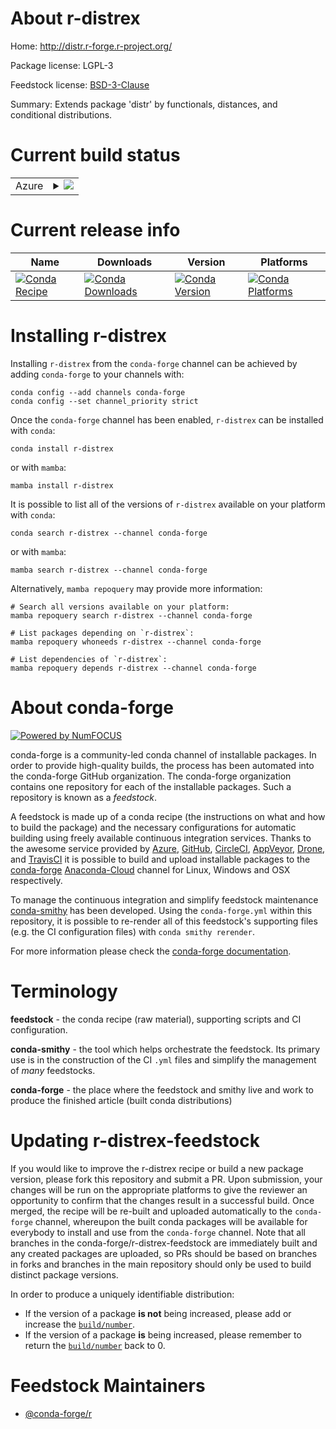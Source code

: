 About r-distrex
===============

Home: http://distr.r-forge.r-project.org/

Package license: LGPL-3

Feedstock license: [BSD-3-Clause](https://github.com/conda-forge/r-distrex-feedstock/blob/main/LICENSE.txt)

Summary: Extends package 'distr' by functionals, distances, and conditional distributions.

Current build status
====================


<table>
    
  <tr>
    <td>Azure</td>
    <td>
      <details>
        <summary>
          <a href="https://dev.azure.com/conda-forge/feedstock-builds/_build/latest?definitionId=2537&branchName=main">
            <img src="https://dev.azure.com/conda-forge/feedstock-builds/_apis/build/status/r-distrex-feedstock?branchName=main">
          </a>
        </summary>
        <table>
          <thead><tr><th>Variant</th><th>Status</th></tr></thead>
          <tbody><tr>
              <td>linux_64_r_base4.1</td>
              <td>
                <a href="https://dev.azure.com/conda-forge/feedstock-builds/_build/latest?definitionId=2537&branchName=main">
                  <img src="https://dev.azure.com/conda-forge/feedstock-builds/_apis/build/status/r-distrex-feedstock?branchName=main&jobName=linux&configuration=linux%20linux_64_r_base4.1" alt="variant">
                </a>
              </td>
            </tr><tr>
              <td>linux_64_r_base4.2</td>
              <td>
                <a href="https://dev.azure.com/conda-forge/feedstock-builds/_build/latest?definitionId=2537&branchName=main">
                  <img src="https://dev.azure.com/conda-forge/feedstock-builds/_apis/build/status/r-distrex-feedstock?branchName=main&jobName=linux&configuration=linux%20linux_64_r_base4.2" alt="variant">
                </a>
              </td>
            </tr><tr>
              <td>osx_64_r_base4.1</td>
              <td>
                <a href="https://dev.azure.com/conda-forge/feedstock-builds/_build/latest?definitionId=2537&branchName=main">
                  <img src="https://dev.azure.com/conda-forge/feedstock-builds/_apis/build/status/r-distrex-feedstock?branchName=main&jobName=osx&configuration=osx%20osx_64_r_base4.1" alt="variant">
                </a>
              </td>
            </tr><tr>
              <td>osx_64_r_base4.2</td>
              <td>
                <a href="https://dev.azure.com/conda-forge/feedstock-builds/_build/latest?definitionId=2537&branchName=main">
                  <img src="https://dev.azure.com/conda-forge/feedstock-builds/_apis/build/status/r-distrex-feedstock?branchName=main&jobName=osx&configuration=osx%20osx_64_r_base4.2" alt="variant">
                </a>
              </td>
            </tr><tr>
              <td>win_64</td>
              <td>
                <a href="https://dev.azure.com/conda-forge/feedstock-builds/_build/latest?definitionId=2537&branchName=main">
                  <img src="https://dev.azure.com/conda-forge/feedstock-builds/_apis/build/status/r-distrex-feedstock?branchName=main&jobName=win&configuration=win%20win_64_" alt="variant">
                </a>
              </td>
            </tr>
          </tbody>
        </table>
      </details>
    </td>
  </tr>
</table>

Current release info
====================

| Name | Downloads | Version | Platforms |
| --- | --- | --- | --- |
| [![Conda Recipe](https://img.shields.io/badge/recipe-r--distrex-green.svg)](https://anaconda.org/conda-forge/r-distrex) | [![Conda Downloads](https://img.shields.io/conda/dn/conda-forge/r-distrex.svg)](https://anaconda.org/conda-forge/r-distrex) | [![Conda Version](https://img.shields.io/conda/vn/conda-forge/r-distrex.svg)](https://anaconda.org/conda-forge/r-distrex) | [![Conda Platforms](https://img.shields.io/conda/pn/conda-forge/r-distrex.svg)](https://anaconda.org/conda-forge/r-distrex) |

Installing r-distrex
====================

Installing `r-distrex` from the `conda-forge` channel can be achieved by adding `conda-forge` to your channels with:

```
conda config --add channels conda-forge
conda config --set channel_priority strict
```

Once the `conda-forge` channel has been enabled, `r-distrex` can be installed with `conda`:

```
conda install r-distrex
```

or with `mamba`:

```
mamba install r-distrex
```

It is possible to list all of the versions of `r-distrex` available on your platform with `conda`:

```
conda search r-distrex --channel conda-forge
```

or with `mamba`:

```
mamba search r-distrex --channel conda-forge
```

Alternatively, `mamba repoquery` may provide more information:

```
# Search all versions available on your platform:
mamba repoquery search r-distrex --channel conda-forge

# List packages depending on `r-distrex`:
mamba repoquery whoneeds r-distrex --channel conda-forge

# List dependencies of `r-distrex`:
mamba repoquery depends r-distrex --channel conda-forge
```


About conda-forge
=================

[![Powered by
NumFOCUS](https://img.shields.io/badge/powered%20by-NumFOCUS-orange.svg?style=flat&colorA=E1523D&colorB=007D8A)](https://numfocus.org)

conda-forge is a community-led conda channel of installable packages.
In order to provide high-quality builds, the process has been automated into the
conda-forge GitHub organization. The conda-forge organization contains one repository
for each of the installable packages. Such a repository is known as a *feedstock*.

A feedstock is made up of a conda recipe (the instructions on what and how to build
the package) and the necessary configurations for automatic building using freely
available continuous integration services. Thanks to the awesome service provided by
[Azure](https://azure.microsoft.com/en-us/services/devops/), [GitHub](https://github.com/),
[CircleCI](https://circleci.com/), [AppVeyor](https://www.appveyor.com/),
[Drone](https://cloud.drone.io/welcome), and [TravisCI](https://travis-ci.com/)
it is possible to build and upload installable packages to the
[conda-forge](https://anaconda.org/conda-forge) [Anaconda-Cloud](https://anaconda.org/)
channel for Linux, Windows and OSX respectively.

To manage the continuous integration and simplify feedstock maintenance
[conda-smithy](https://github.com/conda-forge/conda-smithy) has been developed.
Using the ``conda-forge.yml`` within this repository, it is possible to re-render all of
this feedstock's supporting files (e.g. the CI configuration files) with ``conda smithy rerender``.

For more information please check the [conda-forge documentation](https://conda-forge.org/docs/).

Terminology
===========

**feedstock** - the conda recipe (raw material), supporting scripts and CI configuration.

**conda-smithy** - the tool which helps orchestrate the feedstock.
                   Its primary use is in the construction of the CI ``.yml`` files
                   and simplify the management of *many* feedstocks.

**conda-forge** - the place where the feedstock and smithy live and work to
                  produce the finished article (built conda distributions)


Updating r-distrex-feedstock
============================

If you would like to improve the r-distrex recipe or build a new
package version, please fork this repository and submit a PR. Upon submission,
your changes will be run on the appropriate platforms to give the reviewer an
opportunity to confirm that the changes result in a successful build. Once
merged, the recipe will be re-built and uploaded automatically to the
`conda-forge` channel, whereupon the built conda packages will be available for
everybody to install and use from the `conda-forge` channel.
Note that all branches in the conda-forge/r-distrex-feedstock are
immediately built and any created packages are uploaded, so PRs should be based
on branches in forks and branches in the main repository should only be used to
build distinct package versions.

In order to produce a uniquely identifiable distribution:
 * If the version of a package **is not** being increased, please add or increase
   the [``build/number``](https://docs.conda.io/projects/conda-build/en/latest/resources/define-metadata.html#build-number-and-string).
 * If the version of a package **is** being increased, please remember to return
   the [``build/number``](https://docs.conda.io/projects/conda-build/en/latest/resources/define-metadata.html#build-number-and-string)
   back to 0.

Feedstock Maintainers
=====================

* [@conda-forge/r](https://github.com/conda-forge/r/)

